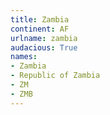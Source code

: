 ```yaml
---
title: Zambia
continent: AF
urlname: zambia
audacious: True
names:
- Zambia
- Republic of Zambia
- ZM
- ZMB
---
```


